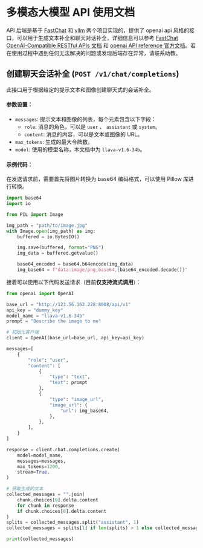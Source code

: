 # 多模态大模型 API 使用文档

API 后端是基于 [FastChat](https://github.com/lm-sys/FastChat) 和 [vllm](https://github.com/vllm-project/vllm) 两个项目实现的，提供了 openai api 风格的接口，可以用于生成文本补全和聊天对话补全，详细信息可以参考 [FastChat OpenAI-Compatible RESTful APIs 文档](https://github.com/lm-sys/FastChat/blob/main/docs/openai_api.md) 和 [openai API reference 官方文档](https://platform.openai.com/docs/api-reference/chat)。若在使用过程中遇到任何无法解决的问题或发现后端存在异常，请联系助教。

## 创建聊天会话补全 (`POST /v1/chat/completions`)

此接口用于根据给定的提示文本和图像创建聊天式的会话补全。

#### 参数设置：

- `messages`: 提示文本和图像的列表，每个元素包含以下字段：
  - `role`: 消息的角色，可以是 `user` 、 `assistant` 或 `system`。
  - `content`: 消息的内容，可以是文本或图像的 URL。
- `max_tokens`: 生成的最大令牌数。
- `model`: 使用的模型名称，本文档中为 `llava-v1.6-34b`。


#### 示例代码：
在发送请求前，需要首先将图片转换为 base64 编码格式，可以使用 Pillow 库进行转换。
```python
import base64
import io

from PIL import Image

img_path = "path/to/image.jpg"
with Image.open(img_path) as img:
    buffered = io.BytesIO()

    img.save(buffered, format="PNG")
    img_data = buffered.getvalue()

    base64_encoded = base64.b64encode(img_data)
    img_base64 = f"data:image/png;base64,{base64_encoded.decode()}"
```

接着可以使用以下代码发送请求（目前**仅支持流式调用**）：

```python
from openai import OpenAI

base_url = "http://123.56.162.228:8008/api/v1"
api_key = "dummy_key"
model_name = "llava-v1.6-34b"
prompt = "Describe the image to me"

# 初始化客户端
client = OpenAI(base_url=base_url, api_key=api_key)

messages=[
    {
        "role": "user",
        "content": [
            {
                "type": "text",
                "text": prompt
            },
            {
                "type": "image_url",
                "image_url": {
                    "url": img_base64,
                },
            },
        ],
    }
]

response = client.chat.completions.create(
    model=model_name,
    messages=messages,
    max_tokens=1200,
    stream=True,
)

# 获取生成的文本
collected_messages = "".join(
    chunk.choices[0].delta.content
    for chunk in response
    if chunk.choices[0].delta.content
)
splits = collected_messages.split("assistant", 1)
collected_messages = splits[1] if len(splits) > 1 else collected_messages

print(collected_messages)
```